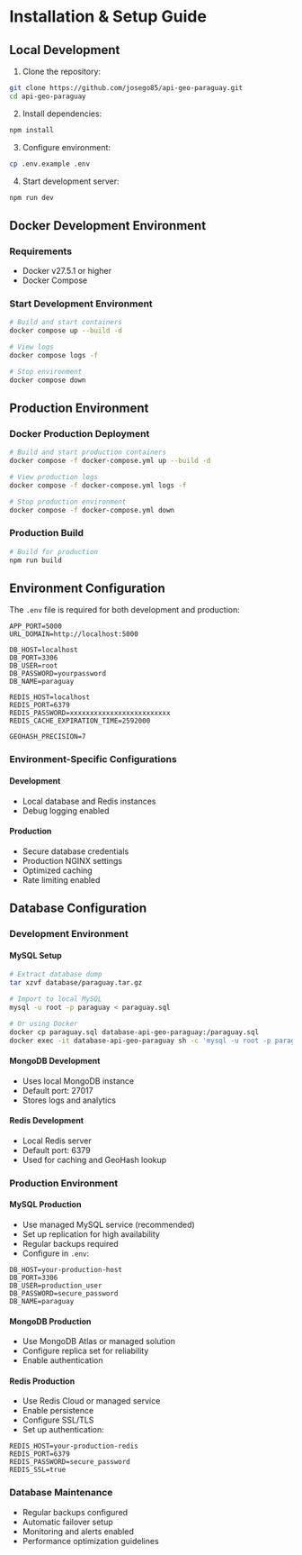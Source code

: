 # Installation & Setup Guide

## Local Development

1. Clone the repository:

```bash
git clone https://github.com/josego85/api-geo-paraguay.git
cd api-geo-paraguay
```

2. Install dependencies:

```bash
npm install
```

3. Configure environment:

```bash
cp .env.example .env
```

4. Start development server:

```bash
npm run dev
```

## Docker Development Environment

### Requirements

- Docker v27.5.1 or higher
- Docker Compose

### Start Development Environment

```bash
# Build and start containers
docker compose up --build -d

# View logs
docker compose logs -f

# Stop environment
docker compose down
```

## Production Environment

### Docker Production Deployment

```bash
# Build and start production containers
docker compose -f docker-compose.yml up --build -d

# View production logs
docker compose -f docker-compose.yml logs -f

# Stop production environment
docker compose -f docker-compose.yml down
```

### Production Build

```bash
# Build for production
npm run build
```

## Environment Configuration

The `.env` file is required for both development and production:

```env
APP_PORT=5000
URL_DOMAIN=http://localhost:5000

DB_HOST=localhost
DB_PORT=3306
DB_USER=root
DB_PASSWORD=yourpassword
DB_NAME=paraguay

REDIS_HOST=localhost
REDIS_PORT=6379
REDIS_PASSWORD=xxxxxxxxxxxxxxxxxxxxxxxxx
REDIS_CACHE_EXPIRATION_TIME=2592000

GEOHASH_PRECISION=7
```

### Environment-Specific Configurations

#### Development

- Local database and Redis instances
- Debug logging enabled

#### Production

- Secure database credentials
- Production NGINX settings
- Optimized caching
- Rate limiting enabled

## Database Configuration

### Development Environment

#### MySQL Setup

```bash
# Extract database dump
tar xzvf database/paraguay.tar.gz

# Import to local MySQL
mysql -u root -p paraguay < paraguay.sql

# Or using Docker
docker cp paraguay.sql database-api-geo-paraguay:/paraguay.sql
docker exec -it database-api-geo-paraguay sh -c 'mysql -u root -p paraguay < paraguay.sql'
```

#### MongoDB Development

- Uses local MongoDB instance
- Default port: 27017
- Stores logs and analytics

#### Redis Development

- Local Redis server
- Default port: 6379
- Used for caching and GeoHash lookup

### Production Environment

#### MySQL Production

- Use managed MySQL service (recommended)
- Set up replication for high availability
- Regular backups required
- Configure in `.env`:

```env
DB_HOST=your-production-host
DB_PORT=3306
DB_USER=production_user
DB_PASSWORD=secure_password
DB_NAME=paraguay
```

#### MongoDB Production

- Use MongoDB Atlas or managed solution
- Configure replica set for reliability
- Enable authentication

#### Redis Production

- Use Redis Cloud or managed service
- Enable persistence
- Configure SSL/TLS
- Set up authentication:

```env
REDIS_HOST=your-production-redis
REDIS_PORT=6379
REDIS_PASSWORD=secure_password
REDIS_SSL=true
```

### Database Maintenance

- Regular backups configured
- Automatic failover setup
- Monitoring and alerts enabled
- Performance optimization guidelines
